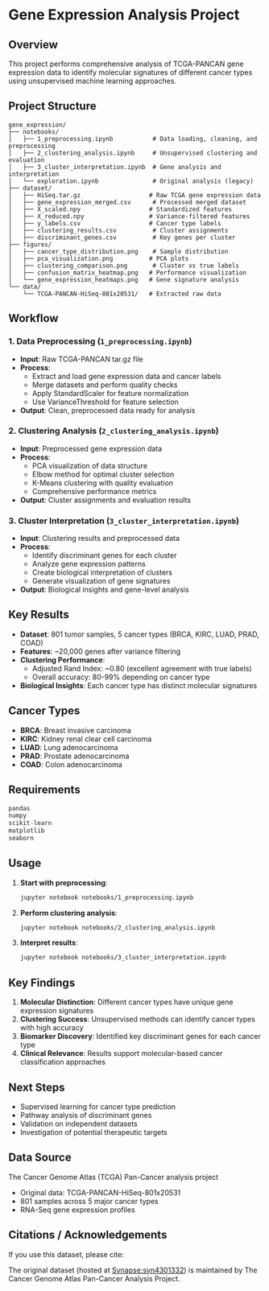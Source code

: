 # Gene Expression Analysis Project

## Overview
This project performs comprehensive analysis of TCGA-PANCAN gene expression data to identify molecular signatures of different cancer types using unsupervised machine learning approaches.

## Project Structure

```
gene_expression/
├── notebooks/
│   ├── 1_preprocessing.ipynb           # Data loading, cleaning, and preprocessing
│   ├── 2_clustering_analysis.ipynb     # Unsupervised clustering and evaluation
│   ├── 3_cluster_interpretation.ipynb  # Gene analysis and interpretation
│   └── exploration.ipynb               # Original analysis (legacy)
├── dataset/
│   ├── HiSeq.tar.gz                   # Raw TCGA gene expression data
│   ├── gene_expression_merged.csv      # Processed merged dataset
│   ├── X_scaled.npy                   # Standardized features
│   ├── X_reduced.npy                  # Variance-filtered features
│   ├── y_labels.csv                   # Cancer type labels
│   ├── clustering_results.csv          # Cluster assignments
│   ├── discriminant_genes.csv          # Key genes per cluster
├── figures/
│   ├── cancer_type_distribution.png    # Sample distribution
│   ├── pca_visualization.png          # PCA plots
│   ├── clustering_comparison.png       # Cluster vs true labels
│   ├── confusion_matrix_heatmap.png   # Performance visualization
│   └── gene_expression_heatmaps.png   # Gene signature analysis
└── data/
    └── TCGA-PANCAN-HiSeq-801x20531/   # Extracted raw data
```

## Workflow

### 1. Data Preprocessing (`1_preprocessing.ipynb`)
- **Input**: Raw TCGA-PANCAN tar.gz file
- **Process**: 
  - Extract and load gene expression data and cancer labels
  - Merge datasets and perform quality checks
  - Apply StandardScaler for feature normalization
  - Use VarianceThreshold for feature selection
- **Output**: Clean, preprocessed data ready for analysis

### 2. Clustering Analysis (`2_clustering_analysis.ipynb`)
- **Input**: Preprocessed gene expression data
- **Process**:
  - PCA visualization of data structure
  - Elbow method for optimal cluster selection
  - K-Means clustering with quality evaluation
  - Comprehensive performance metrics
- **Output**: Cluster assignments and evaluation results

### 3. Cluster Interpretation (`3_cluster_interpretation.ipynb`)
- **Input**: Clustering results and preprocessed data
- **Process**:
  - Identify discriminant genes for each cluster
  - Analyze gene expression patterns
  - Create biological interpretation of clusters
  - Generate visualization of gene signatures
- **Output**: Biological insights and gene-level analysis

## Key Results

- **Dataset**: 801 tumor samples, 5 cancer types (BRCA, KIRC, LUAD, PRAD, COAD)
- **Features**: ~20,000 genes after variance filtering
- **Clustering Performance**: 
  - Adjusted Rand Index: ~0.80 (excellent agreement with true labels)
  - Overall accuracy: 80-99% depending on cancer type
- **Biological Insights**: Each cancer type has distinct molecular signatures

## Cancer Types
- **BRCA**: Breast invasive carcinoma
- **KIRC**: Kidney renal clear cell carcinoma  
- **LUAD**: Lung adenocarcinoma
- **PRAD**: Prostate adenocarcinoma
- **COAD**: Colon adenocarcinoma

## Requirements
```python
pandas
numpy
scikit-learn
matplotlib
seaborn
```

## Usage

1. **Start with preprocessing**:
   ```bash
   jupyter notebook notebooks/1_preprocessing.ipynb
   ```

2. **Perform clustering analysis**:
   ```bash
   jupyter notebook notebooks/2_clustering_analysis.ipynb
   ```

3. **Interpret results**:
   ```bash
   jupyter notebook notebooks/3_cluster_interpretation.ipynb
   ```

## Key Findings

1. **Molecular Distinction**: Different cancer types have unique gene expression signatures
2. **Clustering Success**: Unsupervised methods can identify cancer types with high accuracy
3. **Biomarker Discovery**: Identified key discriminant genes for each cancer type
4. **Clinical Relevance**: Results support molecular-based cancer classification approaches

## Next Steps

- Supervised learning for cancer type prediction
- Pathway analysis of discriminant genes
- Validation on independent datasets
- Investigation of potential therapeutic targets

## Data Source

The Cancer Genome Atlas (TCGA) Pan-Cancer analysis project  
- Original data: TCGA-PANCAN-HiSeq-801x20531  
- 801 samples across 5 major cancer types  
- RNA-Seq gene expression profiles

## Citations / Acknowledgements

If you use this dataset, please cite:

The original dataset (hosted at [Synapse:syn4301332](https://www.synapse.org/#!Synapse:syn4301332)) is maintained by The Cancer Genome Atlas Pan-Cancer Analysis Project.
